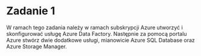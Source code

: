 # Zadanie 1

W ramach tego zadania należy w ramach subskrypcji Azure utworzyć i skonfigurować usługę Azure Data Factory. Następnie za pomocą portalu Azure stwórz dwie dodatkowe usługi, mianowicie Azure SQL Database oraz Azure Storage Manager.